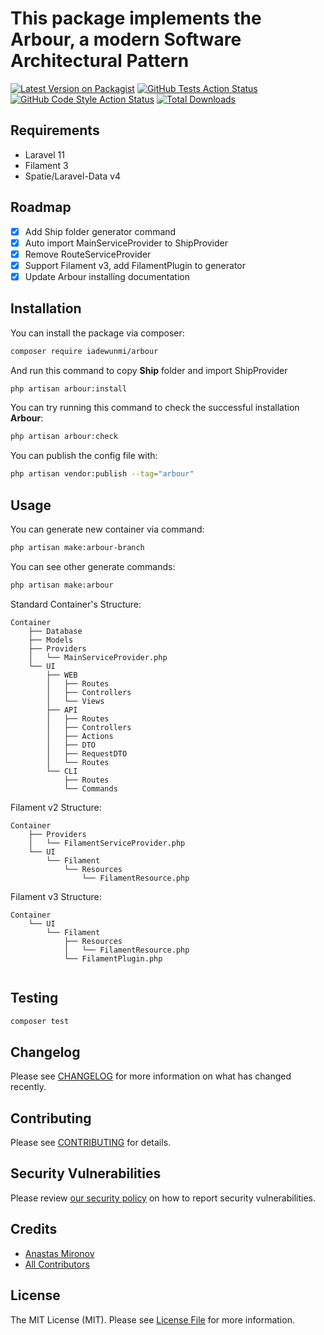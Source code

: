 # This package implements the Arbour, a modern Software Architectural Pattern

[![Latest Version on Packagist](https://img.shields.io/packagist/v/iadewunmi/arbour.svg?style=flat-square)](https://packagist.org/packages/iadewunmi/arbour)
[![GitHub Tests Action Status](https://img.shields.io/github/actions/workflow/status/ibec-box/laravel-porto/run-tests.yml?branch=3.x&label=tests&style=flat-square)](https://github.com/ibec-box/laravel-porto/actions?query=workflow:run-tests+branch:3.x)
[![GitHub Code Style Action Status](https://img.shields.io/github/actions/workflow/status/ibec-box/laravel-porto/fix-php-code-style-issues.yml?branch=3.x&label=code%20style&style=flat-square)](https://github.com/ibec-box/laravel-porto/actions?query=workflow:"Fix+PHP+code+style+issues"+branch:3.x)
[![Total Downloads](https://img.shields.io/packagist/dt/iadewunmi/arbour.svg?style=flat-square)](https://packagist.org/packages/iadewunmi/arbour)

## Requirements

- Laravel 11
- Filament 3
- Spatie/Laravel-Data v4

## Roadmap

- [x] Add Ship folder generator command
- [x] Auto import MainServiceProvider to ShipProvider
- [x] Remove RouteServiceProvider
- [x] Support Filament v3, add FilamentPlugin to generator
- [x] Update Arbour installing documentation

## Installation

You can install the package via composer:

```bash
composer require iadewunmi/arbour
```

And run this command to copy **Ship** folder and import ShipProvider

```bash
php artisan arbour:install
```

You can try running this command to check the successful installation **Arbour**:

```bash
php artisan arbour:check
```

You can publish the config file with:

```bash
php artisan vendor:publish --tag="arbour"
```

## Usage

You can generate new container via command:

```bash
php artisan make:arbour-branch
```

You can see other generate commands:

```bash
php artisan make:arbour
```

Standard Container's Structure:

```
Container
	├── Database
	├── Models
	├── Providers
	│   └── MainServiceProvider.php
	└── UI
	    ├── WEB
	    │   ├── Routes
	    │   ├── Controllers
	    │   └── Views
	    ├── API
	    │   ├── Routes
	    │   ├── Controllers
	    │   ├── Actions
	    │   ├── DTO
	    │   ├── RequestDTO
	    │   └── Routes
	    └── CLI
	        ├── Routes
	        └── Commands
```

Filament v2 Structure:

```
Container
	├── Providers
	│   └── FilamentServiceProvider.php
	└── UI
	    └── Filament
	        └── Resources
	            └── FilamentResource.php
```

Filament v3 Structure:

```
Container
	└── UI
	    └── Filament
	        ├── Resources
	        │   └── FilamentResource.php
	        └── FilamentPlugin.php
            
```

## Testing

```bash
composer test
```

## Changelog

Please see [CHANGELOG](CHANGELOG.md) for more information on what has changed recently.

## Contributing

Please see [CONTRIBUTING](CONTRIBUTING.md) for details.

## Security Vulnerabilities

Please review [our security policy](../../security/policy) on how to report security vulnerabilities.

## Credits

- [Anastas Mironov](https://github.com/ast21)
- [All Contributors](../../contributors)

## License

The MIT License (MIT). Please see [License File](LICENSE.md) for more information.
